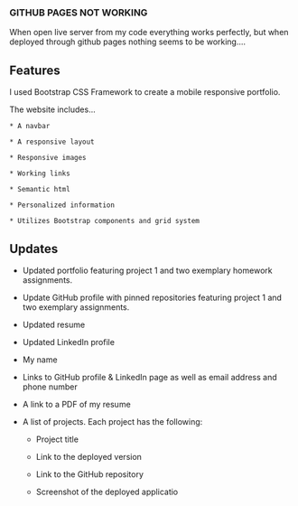 ### GITHUB PAGES NOT WORKING
When open live server from my code everything works perfectly, but when deployed through github pages nothing seems to be working....





## Features

I used Bootstrap CSS Framework to create a mobile responsive portfolio.

The website includes...

    * A navbar

    * A responsive layout

    * Responsive images

    * Working links

    * Semantic html

    * Personalized information

    * Utilizes Bootstrap components and grid system

## Updates

* Updated portfolio featuring project 1 and two exemplary homework assignments. 

* Update GitHub profile with pinned repositories featuring project 1 and two exemplary assignments. 

* Updated resume

* Updated LinkedIn profile

* My name

* Links to GitHub profile & LinkedIn page as well as email address and phone number

* A link to a PDF of my resume

* A list of projects. Each project has the following:

  * Project title

  * Link to the deployed version

  * Link to the GitHub repository

  * Screenshot of the deployed applicatio
